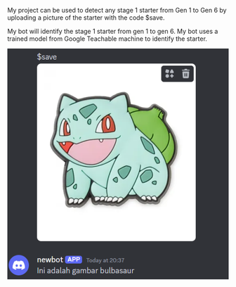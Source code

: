 My project can be used to detect any stage 1 starter from Gen 1 to Gen 6 by uploading a picture of the starter with the code $save.

My bot will identify the stage 1 starter from gen 1 to gen 6.
My bot uses a trained model from Google Teachable machine to identify the starter. 

![Alt Text](m7l1/images/image.png)
